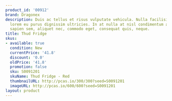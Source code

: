 ```yaml
---
product_id: '00912'
brand: Dragonex
description: Duis ac tellus et risus vulputate vehicula. Nulla facilisi. Quisque eget
  lorem eu purus dignissim ultricies. In at nulla at nisl condimentum aliquet. Duis
  sapien sem, aliquet nec, commodo eget, consequat quis, neque.
title: Thud Fridge
skus:
- available: true
  condition: New
  currentPrice: '41.8'
  discount: '0.0'
  oldPrice: '41.8'
  promotion: false
  sku: S0091201
  skuName: Thud Fridge - Red
  thumbnailURL: http://pcas.io/300/300?seed=S0091201
  imageURL: http://pcas.io/600/600?seed=S0091201
layout: product
---
```

